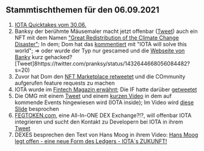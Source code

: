 ## Stammtischthemen für den 06.09.2021

1. [IOTA Quicktakes vom 30.06.](https://www.youtube.com/watch?v=TAlbXu1l6rY)
2. Banksy der berühmte Mäusemaler macht jetzt offenbar ([Tweet](https://twitter.com/pranksy/status/1432624092797079552?s=20)) auch ein NFT mit dem Namen ["Great Redistribution of the Climate Change Disaster"](https://opensea.io/assets/0x495f947276749ce646f68ac8c248420045cb7b5e/769987281610794526370432769847587291321402667277633018751858935165377052673); In dem; Dom hat das [kommentiert](https://twitter.com/DomSchiener/status/1432637900085207041?s=20) mit "IOTA will solve this world"; => oder wurde der Typ nur gescamed und die [Webseite von Banky](https://banksy.co.uk/) kurz gehacked? [Tweet]8https://twitter.com/pranksy/status/1432644668056084482?s=20)
3. Zuvor hat Dom den [NFT Marketplace retweetet](https://twitter.com/DomSchiener/status/1432637900085207041?s=20) und die COmmunity aufgerufen feature requests zu machen
4. IOTA wurde im [Fintech Magazin erwähnt](https://fintechmagazine.com/digital-payments/blockchain-technology-defi-security-hackers-market); Die IF hatte darüber [getweetet](https://twitter.com/iota/status/1432673759585046532?s=20)
5. Die OMG mit einem [Tweet](https://twitter.com/ObjectMgmtGroup/status/1432710525612445710?s=20) und einem [kurzen Video](https://www.youtube.com/watch?v=vfgaWsq9nkI) in dem auf kommende Events hingewiesen wird (IOTA inside); Im Video wird [diese Slide](https://twitter.com/Vrom14286662/status/1432955246507171841?s=20) besprochen
6. [FEGTOKEN.com](https://fegtoken.com/), eine All-In-ONE DEX Exchange?!?, will offenbar IOTA integrieren und sucht den Kontakt zu Developern bei IOTA in ihrem [Tweet](https://twitter.com/FEGtoken/status/1432632949883740163?s=20)
7. DEXES besprechen den Text von Hans Moog in ihrem Video: [Hans Moog legt offen - eine neue Form des Ledgers - IOTA´s ZUKUNFT!](https://www.youtube.com/watch?v=DYE1JkcxfIg&t=2707s)
